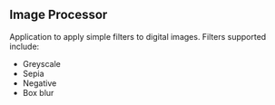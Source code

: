 ## Image Processor ##
Application to apply simple filters to digital images. 
Filters supported include:
- Greyscale
- Sepia
- Negative
- Box blur
